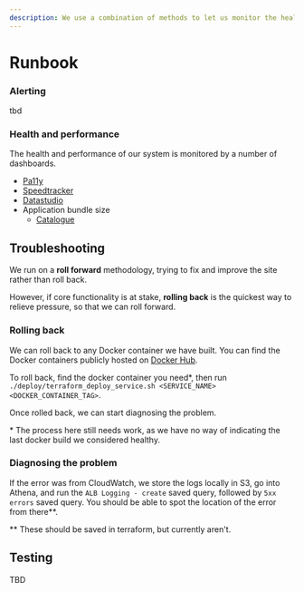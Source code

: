 ```yaml
---
description: We use a combination of methods to let us monitor the health of our system.
---
```


# Runbook

### Alerting

tbd

### Health and performance

The health and performance of our system is monitored by a number of dashboards.

* [Pa11y](https://dash.wellcomecollection.org/pa11y/report.latest.html)
* [Speedtracker](http://ghp.wellcomecollection.org/speedtracker/)
* [Datastudio](https://datastudio.google.com)
* Application bundle size
  * [Catalogue](https://dash.wellcomecollection.org/bundles/catalogue.browser.latest.html)

## Troubleshooting

We run on a **roll forward** methodology, trying to fix and improve the site rather than roll back.

However, if core functionality is at stake, **rolling back** is the quickest way to relieve pressure, so that we can roll forward.

### Rolling back

We can roll back to any Docker container we have built. You can find the Docker containers publicly hosted on [Docker Hub](https://hub.docker.com/r/wellcome/).

To roll back, find the docker container you need\*, then run `./deploy/terraform_deploy_service.sh <SERVICE_NAME> <DOCKER_CONTAINER_TAG>`.

Once rolled back, we can start diagnosing the problem.

\* The process here still needs work, as we have no way of indicating the last docker build we considered healthy.

### Diagnosing the problem

If the error was from CloudWatch, we store the logs locally in S3, go into Athena, and run the `ALB Logging - create` saved query, followed by `5xx errors` saved query. You should be able to spot the location of the error from there\*\*.

\*\* These should be saved in terraform, but currently aren't.

## Testing

TBD
